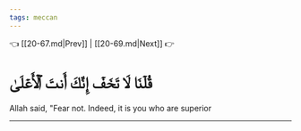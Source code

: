 ```yaml
---
tags: meccan
---
```


👈 [[20-67.md|Prev]] | [[20-69.md|Next]] 👉

# قُلۡنَا لَا تَخَفۡ إِنَّكَ أَنتَ ٱلۡأَعۡلَىٰ

Allah said, "Fear not. Indeed, it is you who are superior

---

